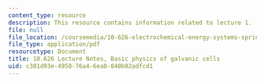 ```yaml
---
content_type: resource
description: This resource contains information related to lecture 1.
file: null
file_location: /coursemedia/10-626-electrochemical-energy-systems-spring-2014/c301d93e495876a46ea8840b02adfcd1_MIT10_626S14_S11lec01.pdf
file_type: application/pdf
resourcetype: Document
title: 10.626 Lecture Notes, Basic physics of galvanic cells
uid: c301d93e-4958-76a4-6ea8-840b02adfcd1
---
```

